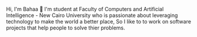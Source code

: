 Hi, I'm Bahaa 👋
I'm student at Faculty of Computers and Artificial Intelligence - New Cairo University who is passionate about leveraging technology to make the world a better place, So I like to to work on software projects that help people to solve thier problems.


